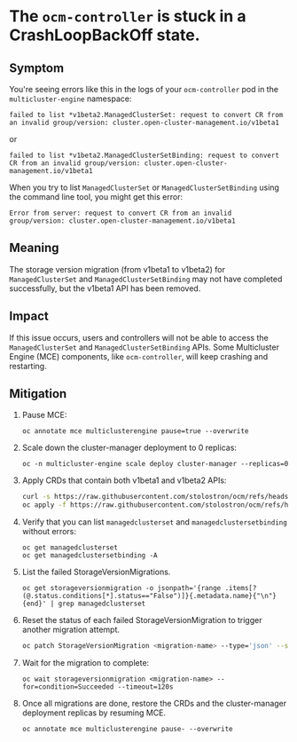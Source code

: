 # The `ocm-controller` is stuck in a CrashLoopBackOff state.

## Symptom
You're seeing errors like this in the logs of your `ocm-controller` pod in the `multicluster-engine` namespace:
```
failed to list *v1beta2.ManagedClusterSet: request to convert CR from an invalid group/version: cluster.open-cluster-management.io/v1beta1
```
or
```
failed to list *v1beta2.ManagedClusterSetBinding: request to convert CR from an invalid group/version: cluster.open-cluster-management.io/v1beta1
```
When you try to list `ManagedClusterSet` or `ManagedClusterSetBinding` using the command line tool, you might get this error:
```
Error from server: request to convert CR from an invalid group/version: cluster.open-cluster-management.io/v1beta1
```

## Meaning
The storage version migration (from v1beta1 to v1beta2) for `ManagedClusterSet` and `ManagedClusterSetBinding` may not have completed successfully, but the v1beta1 API has been removed.

## Impact
If this issue occurs, users and controllers will not be able to access the `ManagedClusterSet` and `ManagedClusterSetBinding` APIs. Some Multicluster Engine (MCE) components, like `ocm-controller`, will keep crashing and restarting.

## Mitigation
1. Pause MCE:
    ```
    oc annotate mce multiclusterengine pause=true --overwrite
    ```

2. Scale down the cluster-manager deployment to 0 replicas:
    ```
    oc -n multicluster-engine scale deploy cluster-manager --replicas=0
    ```

3. Apply CRDs that contain both v1beta1 and v1beta2 APIs:
    ```bash
    curl -s https://raw.githubusercontent.com/stolostron/ocm/refs/heads/backplane-2.4/manifests/cluster-manager/hub/0000_00_clusters.open-cluster-management.io_managedclustersets.crd.yaml | sed '6,18d' | oc apply -f -
    oc apply -f https://raw.githubusercontent.com/stolostron/ocm/refs/heads/backplane-2.4/manifests/cluster-manager/hub/0000_01_clusters.open-cluster-management.io_managedclustersetbindings.crd.yaml
    ```

4. Verify that you can list `managedclusterset` and `managedclustersetbinding` without errors:
    ```
    oc get managedclusterset
    oc get managedclustersetbinding -A
    ```

5. List the failed StorageVersionMigrations.
    ```
    oc get storageversionmigration -o jsonpath='{range .items[?(@.status.conditions[*].status=="False")]}{.metadata.name}{"\n"}{end}' | grep managedclusterset
    ```

6. Reset the status of each failed StorageVersionMigration to trigger another migration attempt.
    ```bash
    oc patch StorageVersionMigration <migration-name> --type='json' --subresource status -p='[{"op":"remove", "path":"/status/conditions"}]'
    ```

7. Wait for the migration to complete:
    ```
    oc wait storageversionmigration <migration-name> --for=condition=Succeeded --timeout=120s
    ```

8. Once all migrations are done, restore the CRDs and the cluster-manager deployment replicas by resuming MCE.
    ```
    oc annotate mce multiclusterengine pause- --overwrite
    ```
